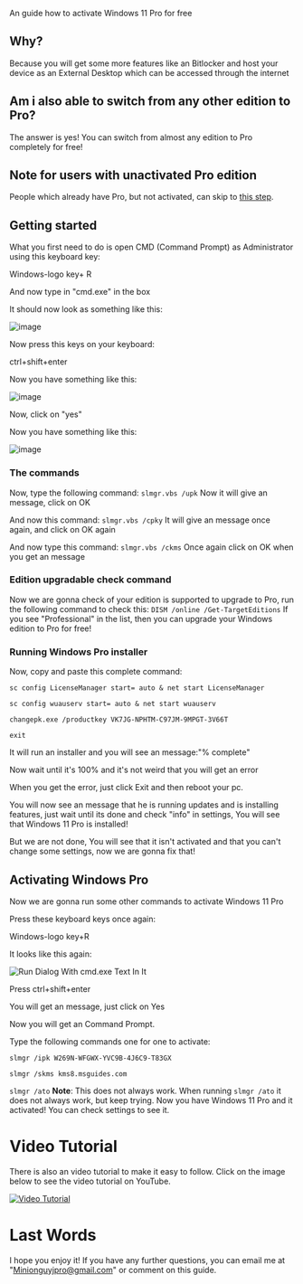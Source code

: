 An guide how to activate Windows 11 Pro for free
## Why?
Because you will get some more features like an Bitlocker and host your device as an External Desktop which can be accessed through the internet
## Am i also able to switch from any other edition to Pro?
The answer is yes! You can switch from almost any edition to Pro completely for free!
## Note for users with unactivated Pro edition
People which already have Pro, but not activated, can skip to [this step](https://gist.github.com/Minionguyjpro/d913b3931e844ad8ad9a758a4aca4b63#activating-windows-pro).
## Getting started
What you first need to do is open CMD (Command Prompt) as Administrator using this keyboard key:

Windows-logo key+ R

And now type in "cmd.exe" in the box

It should now look as something like this:

![image](https://user-images.githubusercontent.com/66115754/134801377-b9769c34-8a9d-4d4f-ba8e-6c073f1ce4a2.png)

Now press this keys on your keyboard:

ctrl+shift+enter

Now you have something like this:

![image](https://user-images.githubusercontent.com/66115754/134801445-9b90e121-350b-42ea-afec-b499f1fbfae9.png)

Now, click on "yes"

Now you have something like this:

![image](https://user-images.githubusercontent.com/66115754/134807479-53ccdaf9-feb0-49a3-9843-5bb4db016128.png)

### The commands
Now, type the following command:
``slmgr.vbs /upk``
Now it will give an message, click on OK

And now this command:
``slmgr.vbs /cpky``
It will give an message once again, and click on OK again

And now type this command:
``slmgr.vbs /ckms``
Once again click on OK when you get an message
### Edition upgradable check command
Now we are gonna check of your edition is supported to upgrade to Pro, run the following command to check this:
``DISM /online /Get-TargetEditions``
If you see "Professional" in the list, then you can upgrade your Windows edition to Pro for free!
### Running Windows Pro installer
Now, copy and paste this complete command:

``sc config LicenseManager start= auto & net start LicenseManager``

``sc config wuauserv start= auto & net start wuauserv``

``changepk.exe /productkey VK7JG-NPHTM-C97JM-9MPGT-3V66T``

``exit``

It will run an installer and you will see an message:"% complete"

Now wait until it's 100% and it's not weird that you will get an error

When you get the error, just click Exit and then reboot your pc.

You will now see an message that he is running updates and is installing features, just wait until its done and check "info" in settings, You will see that Windows 11 Pro is installed! 

But we are not done, You will see that it isn't activated and that you can't change some settings, now we are gonna fix that!
## Activating Windows Pro
Now we are gonna run some other commands to activate Windows 11 Pro

Press these keyboard keys once again:

Windows-logo key+R

It looks like this again:

![Run Dialog With cmd.exe Text In It](https://user-images.githubusercontent.com/66115754/134801377-b9769c34-8a9d-4d4f-ba8e-6c073f1ce4a2.png)

Press ctrl+shift+enter

You will get an message, just click on Yes

Now you will get an Command Prompt.

Type the following commands one for one to activate:

``slmgr /ipk W269N-WFGWX-YVC9B-4J6C9-T83GX``

``slmgr /skms kms8.msguides.com``

``slmgr /ato``
 **Note**: This does not always work. When running ``slmgr /ato`` it does not always work, but keep trying.
Now you have Windows 11 Pro and it activated! You can check settings to see it.
# Video Tutorial
There is also an video tutorial to make it easy to follow. Click on the image below to see the video tutorial on YouTube.

[![Video Tutorial](https://img.youtube.com/vi/Q132Tr40z_8/0.jpg)](https://www.youtube.com/watch?v=Q132Tr40z_8)

# Last Words
I hope you enjoy it!
If you have any further questions, you can email me at "Minionguyjpro@gmail.com" or comment on this guide.